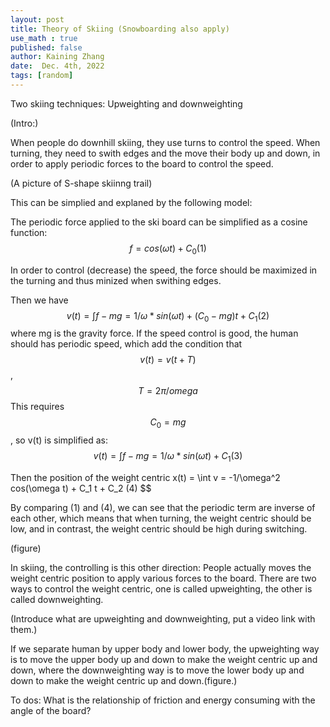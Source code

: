 ```yaml
---
layout: post
title: Theory of Skiing (Snowboarding also apply)
use_math : true
published: false
author: Kaining Zhang
date:  Dec. 4th, 2022
tags: [random]
---
```


Two skiing techniques: Upweighting and downweighting

(Intro:)

When people do downhill skiing, they use turns to control the speed.
When turning, they need to swith edges and the move their body up and down, in order to apply periodic forces to the board to control the speed.


(A picture of S-shape skiinng trail)


This can be simplied and explaned by the following model:

The periodic force applied to the ski board can be simplified as a cosine function:
$$ f = cos(\omega t) + C_0    (1) $$

In order to control (decrease) the speed, the force should be maximized in the turning and thus minized when swithing edges.


Then we have $$ v(t) = \int f - mg  = 1/\omega* sin(\omega t) + (C_0-mg)t + C_1   (2)$$ where mg is the gravity force.
If the speed control is good, the human should has periodic speed, which add the condition that $$ v(t) = v(t+T) $$, $$ T = 2 \pi/omega $$
This requires $$ C_0=mg $$, so v(t) is simplified as:
$$ v(t) = \int f - mg  = 1/\omega* sin(\omega t) + C_1   (3) $$

Then the position of the weight centric x(t) =  \int v = -1/\omega^2 cos(\omega t) + C_1 t + C_2      (4) $$

By comparing (1) and (4), we can see that the periodic term are inverse of each other, which means that when turning, the weight centric should be low, and in contrast, the weight centric should be high during switching.

(figure)

In skiing, the controlling is this other direction: People actually moves the weight centric position to apply various forces to the board.
There are two ways to control the weight centric, one is called upweighting, the other is called downweighting.

(Introduce what are upweighting and downweighting, put a video link with them.) 

If we separate human by upper body and lower body, the upweighting way is to move the upper body up and down to make the weight centric up and down, where the downweighting way is to move the lower body up and down to make the weight centric up and down.(figure.)













To dos:
What is the relationship of friction and energy consuming with the angle of the board?

